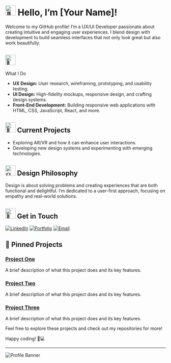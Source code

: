 # <img src="https://fonts.gstatic.com/s/e/notoemoji/latest/1f44b/512.gif" alt="👋" width="32" height="32"> Hello, I’m [Your Name]!

Welcome to my GitHub profile! I’m a UX/UI Developer passionate about creating intuitive and engaging user experiences. I blend design with development to build seamless interfaces that not only look great but also work beautifully.

## <img src="https://fonts.gstatic.com/s/e/notoemoji/latest/1f31f/512.gif" alt="🌟" width="32" height="32">
</picture> What I Do
- **UX Design:** User research, wireframing, prototyping, and usability testing.
- **UI Design:** High-fidelity mockups, responsive design, and crafting design systems.
- **Front-End Development:** Building responsive web applications with HTML, CSS, JavaScript, React, and more.

## <img src="https://fonts.gstatic.com/s/e/notoemoji/latest/1f680/512.gif" alt="🚀" width="32" height="32"> Current Projects
- Exploring AR/VR and how it can enhance user interactions.
- Developing new design systems and experimenting with emerging technologies.

## <img src="https://fonts.gstatic.com/s/e/notoemoji/latest/1f4a1/512.gif" alt="💡" width="32" height="32"> Design Philosophy
Design is about solving problems and creating experiences that are both functional and delightful. I’m dedicated to a user-first approach, focusing on empathy and real-world solutions.

## <img src="https://fonts.gstatic.com/s/e/notoemoji/latest/1f48c/512.gif" alt="💌" width="32" height="32"> Get in Touch
[![LinkedIn](https://img.shields.io/badge/LinkedIn-Connect-blue?logo=linkedin&style=flat-square)](your-linkedin-profile)
[![Portfolio](https://img.shields.io/badge/Portfolio-View%20Portfolio-green?logo=portfolio&style=flat-square)](your-portfolio-link)
[![Email](https://img.shields.io/badge/Email-Get%20in%20Touch-red?logo=gmail&style=flat-square)](mailto:your-email)

## 📌 Pinned Projects

### [Project One](https://github.com/your-username/project-one)
A brief description of what this project does and its key features.

### [Project Two](https://github.com/your-username/project-two)
A brief description of what this project does and its key features.

### [Project Three](https://github.com/your-username/project-three)
A brief description of what this project does and its key features.

Feel free to explore these projects and check out my repositories for more!

Happy coding! 🎨💻

---

![Profile Banner](link-to-your-banner-image)
